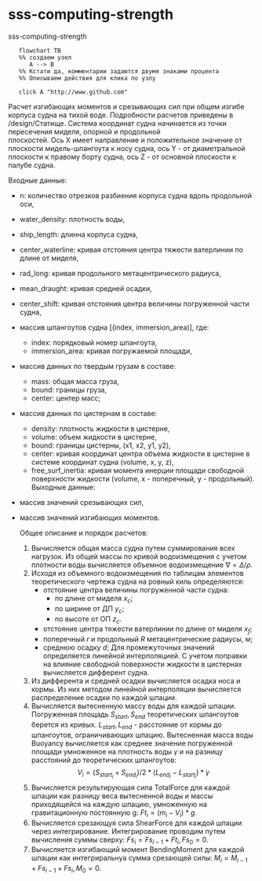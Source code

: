 # sss-computing-strength

sss-computing-strength

```mermaid
   flowchart TB
   %% создаем узел
      A --> B 
   %% Кстати да, комментарии задаются двумя знаками процента
   %% Описываем действия для клика по узлу

   click A "http://www.github.com"
```

Расчет изгибающих моментов и срезывающих сил при общем изгибе корпуса судна на тихой воде.
Подробности расчетов приведены в /design/Статище.
Система координат судна начинается из точки пересечения миделя, опорной и продольной  
плоскостей. Ось X имеет направление и положительное значение от плоскости мидель-шпангоута к носу судна, ось Y - от диаметральной плоскости к правому борту судна, ось Z - от основной плоскости к палубе судна.

Входные данные:

- n: количество отрезков разбиения корпуса судна вдоль продольной оси,
- water_density: плотность воды,
- ship_length: длинна корпуса судна,
- center_waterline: кривая отстояния центра тяжести ватерлинии по длине от миделя,
- rad_long: кривая продольного метацентрического радиуса,
- mean_draught: кривая средней осадки,
- center_shift: кривая отстояния центра величины погруженной части судна,
- массив шпангоутов судна [(index, immersion_area)], где:
  - index: порядковый номер шпангоута,
  - immersion_area: кривая погружаемой площади,
- массив данных по твердым грузам в составе:
  - mass: общая масса груза,
  - bound: границы груза,
  - center: центер масс;
- массив данных по цистернам в составе:
  - density: плотность жидкости в цистерне,
  - volume: объем жидкости в цистерне,
  - bound: границы цистерны, (x1, x2, y1, y2),
  - center: кривая координат центра объема жидкости в цистерне
         в системе координат судна (volume, x, y, z),
  - free_surf_inertia: кривая момента инерции площади свободной  
         поверхности жидкости (volume, x - поперечный, y - продольный).
Выходные данные:
- массив значений срезывающих сил,
- массив значений изгибающих моментов.

   Общее описание и порядок расчетов:

   1. Вычисляется общая масса судна путем суммирования всех нагрузок. Из общей массы по кривой водоизмещения с учетом плотности воды вычисляется объемное водоизмещение $\nabla = \Delta/\rho$.
   2. Исходя из объемного водоизмещения по таблицам элементов теоретического чертежа судна на ровный киль определяются:
      - отстояние центра величины погруженной части судна:
         - по длине от миделя $x_c$;
         - по ширине от ДП $y_c$;
         - по высоте от ОП $z_c$.
      - отстояние центра тяжести ватерлинии по длине от миделя $x_f$;
      - поперечный $r$ и продольный $R$ метацентрические радиусы, м;
      - среднюю осадку $d$;
   Для промежуточных значений определяется линейной интерполяцией. С учетом поправки на влияние свободной поверхности жидкости в цистернах вычисляется дифферент судна.
   3. Из дифферента и средней осадки вычисляется осадка носа и кормы. Из них методом линейной интерполяции вычисляется распределение осадки по каждой шпации.
   4. Вычисляется вытесненную массу воды для каждой шпации. Погруженная площадь $S_{start}, S_{end}$ теоретических шпангоутов берется из кривых. $L_{start}, L_{end}$ - расстояние от кормы до шпангоутов, ограничивающих шпацию. Вытесненная масса воды Buoyancy вычисляется как среднее значение погруженной площади умноженное на плотность воды $\gamma$ и на разницу расстояний до теоретических шпангоутов: $$V_i = (S_{start_i} + S_{end_i})/2*(L_{end_i}-L_{start_i})*\gamma$$
   5. Вычисляется результирующая сила TotalForce для каждой шпации как разницу веса вытесненной воды и массы приходящейся на каждую шпацию, умноженную на гравитационную постоянную g: $Ft_i = (m_i - V_i)*g$.
   6. Вычисляется срезающуя сила ShearForce для каждой шпации через интегрирование. Интегрирование проводим путем вычисления суммы сверху: $Fs_i = Fs_{i-1} + Ft_i, Fs_0 = 0$.
   7. Вычисляется изгибающий момент BendingMoment для каждой шпации как интегриральнуа сумма срезающей силы:
      $M_i = M_{i-1} + Fs_{i-1} + Fs_i, M_0 = 0$.
